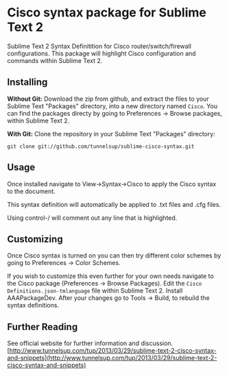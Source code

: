 # Cisco syntax package for Sublime Text 2

Sublime Text 2 Syntax Definitition for Cisco router/switch/firewall configurations. This package will highlight Cisco configuration and commands within Sublime Text 2.

## Installing

**Without Git:** Download the zip from github, and extract the files to your Sublime Text "Packages" directory, into a new directory named `Cisco`. You can find the packages directy by going to Preferences -> Browse packages, within Sublime Text 2.

**With Git:** Clone the repository in your Sublime Text "Packages" directory:

    git clone git://github.com/tunnelsup/sublime-cisco-syntax.git

## Usage
Once installed navigate to View->Syntax->Cisco to apply the Cisco syntax to the document.

This syntax definition will automatically be applied to .txt files and .cfg files.

Using control-/ will comment out any line that is highlighted.


## Customizing
Once Cisco syntax is turned on you can then try different color schemes by going to Preferences -> Color Schemes.

If you wish to customize this even further for your own needs navigate to the Cisco package (Preferences -> Browse Packages). Edit the `Cisco Definitions.json-tmlanguage` file within Sublime Text 2. Install AAAPackageDev. After your changes go to Tools -> Build, to rebuild the syntax definitions.

## Further Reading
See official website for further information and discussion.
[http://www.tunnelsup.com/tup/2013/03/29/sublime-text-2-cisco-syntax-and-snippets](http://www.tunnelsup.com/tup/2013/03/29/sublime-text-2-cisco-syntax-and-snippets)

